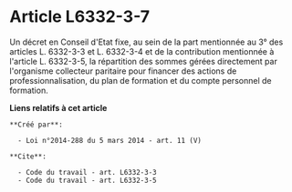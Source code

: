 # Article L6332-3-7

Un décret en Conseil d'Etat fixe, au sein de la part mentionnée au 3° des articles L. 6332-3-3 et L. 6332-3-4 et de la
contribution mentionnée à l'article L. 6332-3-5, la répartition des sommes gérées directement par l'organisme collecteur
paritaire pour financer des actions de professionnalisation, du plan de formation et du compte personnel de formation.

**Liens relatifs à cet article**

	**Créé par**:

	  - Loi n°2014-288 du 5 mars 2014 - art. 11 (V)

	**Cite**:

	  - Code du travail - art. L6332-3-3
	  - Code du travail - art. L6332-3-5

